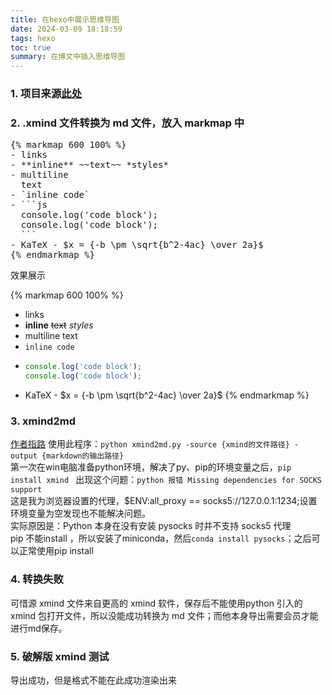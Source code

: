 ```yaml
---
title: 在hexo中展示思维导图
date: 2024-03-09 18:18:59
tags: hexo
toc: true
summary: 在博文中插入思维导图
---
```

### 1. 项目来源[此处](https://github.com/maxchang3/hexo-markmap)
### 2. .xmind 文件转换为 md 文件，放入 markmap 中

<pre>
{% markmap 600 100% %}
- links
- **inline** ~~text~~ *styles*
- multiline
  text
- `inline code`
- ```js
  console.log('code block');
  console.log('code block');
  ```
- KaTeX - $x = {-b \pm \sqrt{b^2-4ac} \over 2a}$
{% endmarkmap %}
</pre>

效果展示

{% markmap 600 100% %}
- links
- **inline** ~~text~~ *styles*
- multiline
  text
- `inline code`
- ```js
  console.log('code block');
  console.log('code block');
  ```
- KaTeX - $x = {-b \pm \sqrt{b^2-4ac} \over 2a}$
{% endmarkmap %}


### 3. xmind2md

[作者指路](https://github.com/EXKulo/xmind_markdown_converter)
使用此程序：`python xmind2md.py -source {xmind的文件路径} -output {markdown的输出路径}` \
第一次在win电脑准备python环境，解决了py、pip的环境变量之后，`pip install xmind ` 出现这个问题：`python 报错 Missing dependencies for SOCKS support` \
这是我为浏览器设置的代理，$ENV:all_proxy == socks5://127.0.0.1:1234;设置环境变量为空发现也不能解决问题。 \
实际原因是：Python 本身在没有安装 pysocks 时并不支持 socks5 代理 \
pip 不能install ，所以安装了miniconda，然后`conda install pysocks`；之后可以正常使用pip install

### 4. 转换失败

可惜源 xmind 文件来自更高的 xmind 软件，保存后不能使用python 引入的 xmind 包打开文件，所以没能成功转换为 md 文件；而他本身导出需要会员才能进行md保存。

### 5. 破解版 xmind 测试

导出成功，但是格式不能在此成功渲染出来
